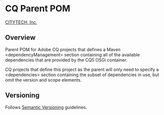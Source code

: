 # CQ Parent POM

[CITYTECH, Inc.](http://www.citytechinc.com)

## Overview

Parent POM for Adobe CQ projects that defines a Maven &lt;dependencyManagement&gt; section containing all of the available dependencies that are provided by the CQ5 OSGi container.

CQ projects that define this project as the parent will only need to specify a &lt;dependencies&gt; section containing the subset of dependencies in use, but omit the version and scope elements.

## Versioning

Follows [Semantic Versioning](http://semver.org/) guidelines.
